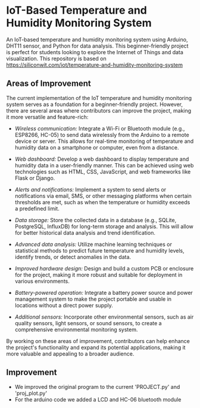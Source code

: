 # IoT-Based Temperature and Humidity Monitoring System

An IoT-based temperature and humidity monitoring system using Arduino, DHT11 sensor, and Python for data analysis. This beginner-friendly project is perfect for students looking to explore the Internet of Things and data visualization. This repository is based on https://siliconwit.com/iot/temperature-and-humidity-monitoring-system 

## Areas of Improvement

The current implementation of the IoT temperature and humidity monitoring system serves as a foundation for a beginner-friendly project. However, there are several areas where contributors can improve the project, making it more versatile and feature-rich:

* _Wireless communication:_ Integrate a Wi-Fi or Bluetooth module (e.g., ESP8266, HC-05) to send data wirelessly from the Arduino to a remote device or server. This allows for real-time monitoring of temperature and humidity data on a smartphone or computer, even from a distance.

* _Web dashboard:_ Develop a web dashboard to display temperature and humidity data in a user-friendly manner. This can be achieved using web technologies such as HTML, CSS, JavaScript, and web frameworks like Flask or Django.

* _Alerts and notifications:_ Implement a system to send alerts or notifications via email, SMS, or other messaging platforms when certain thresholds are met, such as when the temperature or humidity exceeds a predefined limit.

* _Data storage:_ Store the collected data in a database (e.g., SQLite, PostgreSQL, InfluxDB) for long-term storage and analysis. This will allow for better historical data analysis and trend identification.

* _Advanced data analysis:_ Utilize machine learning techniques or statistical methods to predict future temperature and humidity levels, identify trends, or detect anomalies in the data.

* _Improved hardware design:_ Design and build a custom PCB or enclosure for the project, making it more robust and suitable for deployment in various environments.

* _Battery-powered operation:_ Integrate a battery power source and power management system to make the project portable and usable in locations without a direct power supply.

* _Additional sensors:_ Incorporate other environmental sensors, such as air quality sensors, light sensors, or sound sensors, to create a comprehensive environmental monitoring system.

By working on these areas of improvement, contributors can help enhance the project's functionality and expand its potential applications, making it more valuable and appealing to a broader audience.


## Improvement 

* We improved the original program to the current 'PROJECT.py' and 'proj_plot.py'
* For the arduino code we added a LCD and HC-06 bluetooth module
